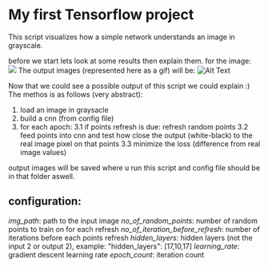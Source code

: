 # My first Tensorflow project
This script visualizes how a simple network understands an image in grayscale.

before we start lets look at some results then explain them.
for the image:
![](https://i.imgur.com/pHELj2G.jpg")
The output images (represented here as a gif) will be:
![Alt Text](https://i.imgur.com/7MJ7zTK.gif)

Now that we could see a possible output of this script we could explain :)
The methos is as follows (very abstract):
1. load an image in graysacle
2. build a cnn (from config file)
3. for each apoch:
	3.1 if points refresh is due: refresh random points
	3.2 feed points into cnn and test how close the output (white-black) to the real image pixel on that points
	3.3 minimize the loss (difference from real image values)

output images will be saved where u run this script and config file should be in that folder aswell.

## configuration:
*img_path*: path to the input image
*no_of_random_points*: number of random points to train on for each refresh
*no_of_iteration_before_refresh*: number of iterations before each points refresh
*hidden_layers*: hidden layers (not the input 2 or output 2), example: "hidden_layers": [17,10,17]
*learning_rate*: gradient descent learning rate
*epoch_count*: iteration count

